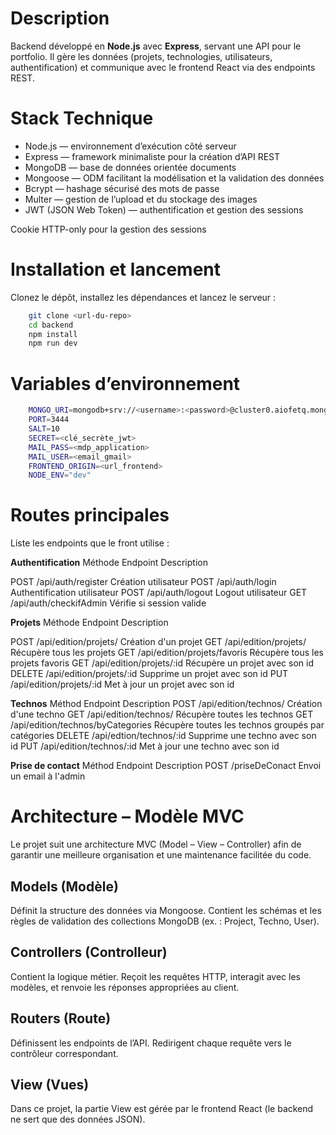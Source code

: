 # Description

Backend développé en **Node.js** avec **Express**, servant une API pour le portfolio. Il gère les données (projets, technologies, utilisateurs, authentification) et communique avec le frontend React via des endpoints REST.

# Stack Technique

- Node.js — environnement d’exécution côté serveur
- Express — framework minimaliste pour la création d’API REST
- MongoDB — base de données orientée documents
- Mongoose — ODM facilitant la modélisation et la validation des données
- Bcrypt — hashage sécurisé des mots de passe
- Multer — gestion de l’upload et du stockage des images
- JWT (JSON Web Token) — authentification et gestion des sessions

Cookie HTTP-only pour la gestion des sessions

# Installation et lancement

Clonez le dépôt, installez les dépendances et lancez le serveur :

```bash
    git clone <url-du-repo>
    cd backend
    npm install
    npm run dev
```

# Variables d’environnement

```bash
    MONGO_URI=mongodb+srv://<username>:<password>@cluster0.aiofetq.mongodb.net/<database>
    PORT=3444
    SALT=10
    SECRET=<clé_secrète_jwt>
    MAIL_PASS=<mdp_application>
    MAIL_USER=<email_gmail>
    FRONTEND_ORIGIN=<url_frontend>
    NODE_ENV="dev"
```

# Routes principales

Liste les endpoints que le front utilise :

**Authentification**
Méthode Endpoint                Description

POST    /api/auth/register      Création utilisateur
POST    /api/auth/login         Authentification utilisateur
POST    /api/auth/logout        Logout utilisateur
GET     /api/auth/checkifAdmin  Vérifie si session valide

**Projets**
Méthode Endpoint                        Description

POST    /api/edition/projets/           Création d'un projet
GET     /api/edition/projets/           Récupère tous les projets
GET     /api/edition/projets/favoris    Récupère tous les projets favoris
GET     /api/edition/projets/:id        Récupère un projet avec son id
DELETE  /api/edition/projets/:id        Supprime un projet avec son id
PUT     /api/edition/projets/:id        Met à jour un projet avec son id

**Technos**
Méthod  Endpoint                            Description
POST    /api/edition/technos/               Création d'une techno
GET     /api/edition/technos/               Récupère toutes les technos
GET     /api/edition/technos/byCategories   Récupère toutes les technos groupés par catégories
DELETE  /api/edtion/technos/:id             Supprime une techno avec son id
PUT     /api/edition/technos/:id            Met à jour une techno avec son id

**Prise de contact**
Méthod  Endpoint        Description
POST    /priseDeConact  Envoi un email à l'admin

# Architecture – Modèle MVC

Le projet suit une architecture MVC (Model – View – Controller) afin de garantir une meilleure organisation et une maintenance facilitée du code.

## Models (Modèle)

Définit la structure des données via Mongoose.
Contient les schémas et les règles de validation des collections MongoDB (ex. : Project, Techno, User).

## Controllers (Controlleur)

Contient la logique métier.
Reçoit les requêtes HTTP, interagit avec les modèles, et renvoie les réponses appropriées au client.

## Routers (Route)

Définissent les endpoints de l’API.
Redirigent chaque requête vers le contrôleur correspondant.

## View (Vues)

Dans ce projet, la partie View est gérée par le frontend React (le backend ne sert que des données JSON).
